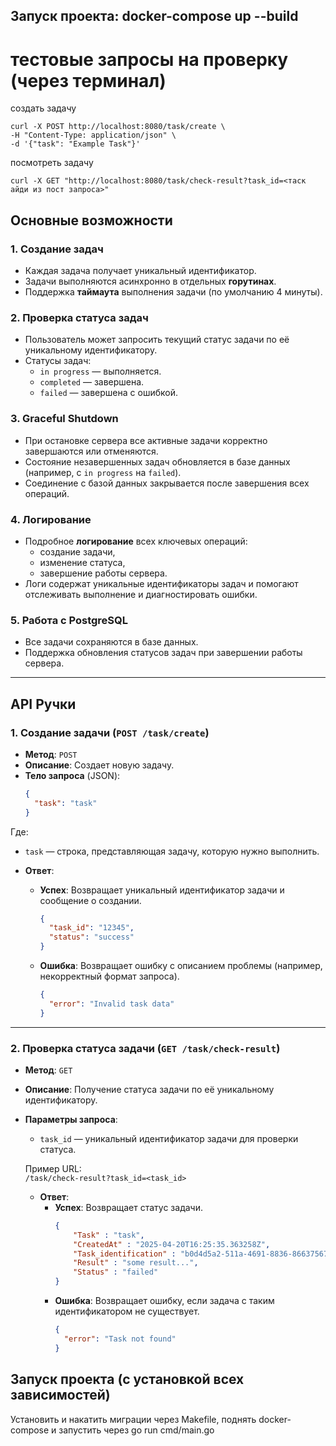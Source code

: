 ## Запуск проекта: docker-compose up --build

# тестовые запросы на проверку (через терминал)
создать задачу
```
curl -X POST http://localhost:8080/task/create \  
-H "Content-Type: application/json" \
-d '{"task": "Example Task"}'
```
посмотреть задачу
```
curl -X GET "http://localhost:8080/task/check-result?task_id=<таск айди из пост запроса>"
```






## Основные возможности

### 1. Создание задач
- Каждая задача получает уникальный идентификатор.
- Задачи выполняются асинхронно в отдельных **горутинах**.
- Поддержка **таймаута** выполнения задачи (по умолчанию 4 минуты).

### 2. Проверка статуса задач
- Пользователь может запросить текущий статус задачи по её уникальному идентификатору.
- Статусы задач:
  - `in progress` — выполняется.
  - `completed` — завершена.
  - `failed` — завершена с ошибкой.

### 3. Graceful Shutdown
- При остановке сервера все активные задачи корректно завершаются или отменяются.
- Состояние незавершенных задач обновляется в базе данных (например, с `in progress` на `failed`).
- Соединение с базой данных закрывается после завершения всех операций.

### 4. Логирование
- Подробное **логирование** всех ключевых операций:
  - создание задачи,
  - изменение статуса,
  - завершение работы сервера.
- Логи содержат уникальные идентификаторы задач и помогают отслеживать выполнение и диагностировать ошибки.

### 5. Работа с PostgreSQL
- Все задачи сохраняются в базе данных.
- Поддержка обновления статусов задач при завершении работы сервера.

---

## API Ручки

### 1. **Создание задачи** (`POST /task/create`)
- **Метод**: `POST`
- **Описание**: Создает новую задачу.
- **Тело запроса** (JSON):
  ```json
  {
    "task": "task"
  }
  ```
Где:
- `task` — строка, представляющая задачу, которую нужно выполнить.

- **Ответ**:
    - **Успех**: Возвращает уникальный идентификатор задачи и сообщение о создании.
      ```json
      {
        "task_id": "12345",
        "status": "success"
      }
      ```
    - **Ошибка**: Возвращает ошибку с описанием проблемы (например, некорректный формат запроса).
      ```json
      {
        "error": "Invalid task data"
      }
      ```

---

### 2. **Проверка статуса задачи** (`GET /task/check-result`)
- **Метод**: `GET`
- **Описание**: Получение статуса задачи по её уникальному идентификатору.
- **Параметры запроса**:
    - `task_id` — уникальный идентификатор задачи для проверки статуса.

  Пример URL:  
  `/task/check-result?task_id=<task_id>`

  - **Ответ**:
      - **Успех**: Возвращает статус задачи.
        ```json
        {
            "Task" : "task",
            "CreatedAt" : "2025-04-20T16:25:35.363258Z",
            "Task_identification" : "b0d4d5a2-511a-4691-8836-86637567b7d4",
            "Result" : "some result...",
            "Status" : "failed"
        }
        ```
      - **Ошибка**: Возвращает ошибку, если задача с таким идентификатором не существует.
        ```json
        {
          "error": "Task not found"
        }
        ```
## Запуск проекта (с установкой всех зависимостей)
Установить и накатить миграции через Makefile, поднять docker-compose и запустить через go run cmd/main.go
